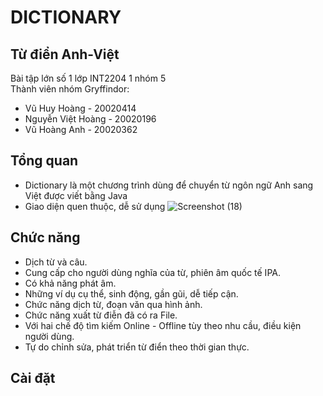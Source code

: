 # DICTIONARY

## Từ điển Anh-Việt

Bài tập lớn số 1 lớp INT2204 1 nhóm 5  
Thành viên nhóm Gryffindor:

- Vũ Huy Hoàng - 20020414
- Nguyễn Việt Hoàng - 20020196
- Vũ Hoàng Anh - 20020362

## Tổng quan

- Dictionary là một chương trình dùng để chuyển từ ngôn ngữ Anh sang Việt được viết bằng Java
- Giao diện quen thuộc, dễ sử dụng
  ![Screenshot (18)](https://user-images.githubusercontent.com/79706035/137616966-d790c503-1746-4924-9a44-e954b0660a81.png)

## Chức năng

- Dịch từ và câu.
- Cung cấp cho người dùng nghĩa của từ, phiên âm quốc tế IPA.
- Có khả năng phát âm.
- Những ví dụ cụ thể, sinh động, gần gũi, dễ tiếp cận.
- Chức năng dịch từ, đoạn văn qua hình ảnh.
- Chức năng xuất từ điễn đã có ra File.
- Với hai chế độ tìm kiếm Online - Offline tùy theo nhu cầu, điều kiện người dùng.
- Tự do chỉnh sửa, phát triển từ điển theo thời gian thực.

## Cài đặt
